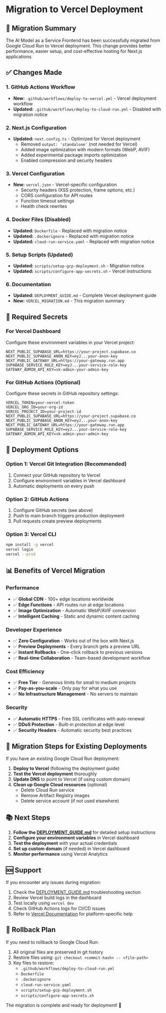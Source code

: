 # Migration to Vercel Deployment

## 🚀 Migration Summary

The AI Model as a Service Frontend has been successfully migrated from Google Cloud Run to Vercel deployment. This change provides better performance, easier setup, and cost-effective hosting for Next.js applications.

## ✅ Changes Made

### 1. GitHub Actions Workflow
- **New:** `.github/workflows/deploy-to-vercel.yml` - Vercel deployment workflow
- **Updated:** `.github/workflows/deploy-to-cloud-run.yml` - Disabled with migration notice

### 2. Next.js Configuration
- **Updated:** `next.config.ts` - Optimized for Vercel deployment
  - Removed `output: 'standalone'` (not needed for Vercel)
  - Added image optimization with modern formats (WebP, AVIF)
  - Added experimental package imports optimization
  - Enabled compression and security headers

### 3. Vercel Configuration
- **New:** `vercel.json` - Vercel-specific configuration
  - Security headers (XSS protection, frame options, etc.)
  - CORS configuration for API routes
  - Function timeout settings
  - Health check rewrites

### 4. Docker Files (Disabled)
- **Updated:** `Dockerfile` - Replaced with migration notice
- **Updated:** `.dockerignore` - Replaced with migration notice
- **Updated:** `cloud-run-service.yaml` - Replaced with migration notice

### 5. Setup Scripts (Updated)
- **Updated:** `scripts/setup-gcp-deployment.sh` - Migration notice
- **Updated:** `scripts/configure-app-secrets.sh` - Vercel instructions

### 6. Documentation
- **Updated:** `DEPLOYMENT_GUIDE.md` - Complete Vercel deployment guide
- **New:** `VERCEL_MIGRATION.md` - This migration summary

## 🔧 Required Secrets

### For Vercel Dashboard
Configure these environment variables in your Vercel project:
```
NEXT_PUBLIC_SUPABASE_URL=https://your-project.supabase.co
NEXT_PUBLIC_SUPABASE_ANON_KEY=eyJ...your-anon-key
NEXT_PUBLIC_GATEWAY_URL=https://your-gateway.run.app
SUPABASE_SERVICE_ROLE_KEY=eyJ...your-service-role-key
GATEWAY_ADMIN_API_KEY=sk-admin-your-admin-key
```

### For GitHub Actions (Optional)
Configure these secrets in GitHub repository settings:
```
VERCEL_TOKEN=your-vercel-token
VERCEL_ORG_ID=your-org-id
VERCEL_PROJECT_ID=your-project-id
NEXT_PUBLIC_SUPABASE_URL=https://your-project.supabase.co
NEXT_PUBLIC_SUPABASE_ANON_KEY=eyJ...your-anon-key
NEXT_PUBLIC_GATEWAY_URL=https://your-gateway.run.app
SUPABASE_SERVICE_ROLE_KEY=eyJ...your-service-role-key
GATEWAY_ADMIN_API_KEY=sk-admin-your-admin-key
```

## 🚀 Deployment Options

### Option 1: Vercel Git Integration (Recommended)
1. Connect your GitHub repository to Vercel
2. Configure environment variables in Vercel dashboard
3. Automatic deployments on every push

### Option 2: GitHub Actions
1. Configure GitHub secrets (see above)
2. Push to main branch triggers production deployment
3. Pull requests create preview deployments

### Option 3: Vercel CLI
```bash
npm install -g vercel
vercel login
vercel --prod
```

## 📊 Benefits of Vercel Migration

### Performance
- ✅ **Global CDN** - 100+ edge locations worldwide
- ✅ **Edge Functions** - API routes run at edge locations
- ✅ **Image Optimization** - Automatic WebP/AVIF conversion
- ✅ **Intelligent Caching** - Static and dynamic content caching

### Developer Experience
- ✅ **Zero Configuration** - Works out of the box with Next.js
- ✅ **Preview Deployments** - Every branch gets a preview URL
- ✅ **Instant Rollbacks** - One-click rollback to previous versions
- ✅ **Real-time Collaboration** - Team-based development workflow

### Cost Efficiency
- ✅ **Free Tier** - Generous limits for small to medium projects
- ✅ **Pay-as-you-scale** - Only pay for what you use
- ✅ **No Infrastructure Management** - No servers to maintain

### Security
- ✅ **Automatic HTTPS** - Free SSL certificates with auto-renewal
- ✅ **DDoS Protection** - Built-in protection at edge level
- ✅ **Security Headers** - Automatic security best practices

## 🔄 Migration Steps for Existing Deployments

If you have an existing Google Cloud Run deployment:

1. **Deploy to Vercel** (following the deployment guide)
2. **Test the Vercel deployment** thoroughly
3. **Update DNS** to point to Vercel (if using custom domain)
4. **Clean up Google Cloud resources** (optional)
   - Delete Cloud Run service
   - Remove Artifact Registry images
   - Delete service account (if not used elsewhere)

## 📚 Next Steps

1. **Follow the [DEPLOYMENT_GUIDE.md](./DEPLOYMENT_GUIDE.md)** for detailed setup instructions
2. **Configure your environment variables** in Vercel dashboard
3. **Test the deployment** with your actual credentials
4. **Set up custom domain** (if needed) in Vercel dashboard
5. **Monitor performance** using Vercel Analytics

## 🆘 Support

If you encounter any issues during migration:

1. Check the [DEPLOYMENT_GUIDE.md](./DEPLOYMENT_GUIDE.md) troubleshooting section
2. Review Vercel build logs in the dashboard
3. Test locally using `vercel dev`
4. Check GitHub Actions logs for CI/CD issues
5. Refer to [Vercel Documentation](https://vercel.com/docs) for platform-specific help

## 🔄 Rollback Plan

If you need to rollback to Google Cloud Run:

1. All original files are preserved in git history
2. Restore files using: `git checkout <commit-hash> -- <file-path>`
3. Key files to restore:
   - `.github/workflows/deploy-to-cloud-run.yml`
   - `Dockerfile`
   - `.dockerignore`
   - `cloud-run-service.yaml`
   - `scripts/setup-gcp-deployment.sh`
   - `scripts/configure-app-secrets.sh`

The migration is complete and ready for deployment! 🎉